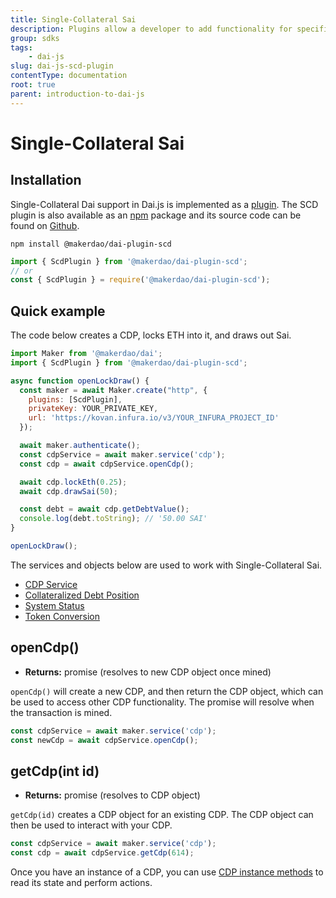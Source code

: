 ```yaml
---
title: Single-Collateral Sai
description: Plugins allow a developer to add functionality for specific needs without increasing the size of the core library.
group: sdks
tags:
	- dai-js
slug: dai-js-scd-plugin
contentType: documentation
root: true
parent: introduction-to-dai-js
---
```


# Single-Collateral Sai

## Installation

Single-Collateral Dai support in Dai.js is implemented as a [plugin](../maker/plugins.md). The SCD plugin is also available as an [npm](https://www.npmjs.com/package/@makerdao/dai-plugin-scd) package and its source code can be found on [Github](https://github.com/makerdao/dai.js/tree/dev/packages/dai-plugin-scd).

`npm install @makerdao/dai-plugin-scd`

```javascript
import { ScdPlugin } from '@makerdao/dai-plugin-scd';
// or
const { ScdPlugin } = require('@makerdao/dai-plugin-scd');
```

## Quick example

The code below creates a CDP, locks ETH into it, and draws out Sai.

```javascript
import Maker from '@makerdao/dai';
import { ScdPlugin } from '@makerdao/dai-plugin-scd';

async function openLockDraw() {
  const maker = await Maker.create("http", {
    plugins: [ScdPlugin],
    privateKey: YOUR_PRIVATE_KEY,
    url: 'https://kovan.infura.io/v3/YOUR_INFURA_PROJECT_ID'
  });

  await maker.authenticate();
  const cdpService = await maker.service('cdp');
  const cdp = await cdpService.openCdp();

  await cdp.lockEth(0.25);
  await cdp.drawSai(50);

  const debt = await cdp.getDebtValue();
  console.log(debt.toString); // '50.00 SAI'
}

openLockDraw();
```

The services and objects below are used to work with Single-Collateral Sai.

* [CDP Service](eth-cdp-service.md)
* [Collateralized Debt Position](collateralized-debt-position.md)
* [System Status](system-status.md)
* [Token Conversion](token-conversion.md)

## openCdp\(\)

* **Returns:** promise \(resolves to new CDP object once mined\)

`openCdp()` will create a new CDP, and then return the CDP object, which can be used to access other CDP functionality. The promise will resolve when the transaction is mined.

```javascript
const cdpService = await maker.service('cdp');
const newCdp = await cdpService.openCdp();
```

## getCdp\(int id\)

* **Returns:** promise \(resolves to CDP object\)

`getCdp(id)` creates a CDP object for an existing CDP. The CDP object can then be used to interact with your CDP.

```javascript
const cdpService = await maker.service('cdp');
const cdp = await cdpService.getCdp(614);
```

Once you have an instance of a CDP, you can use [CDP instance methods](collateralized-debt-position.md) to read its state and perform actions.

